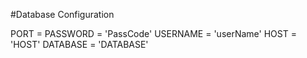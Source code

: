 #Database Configuration

PORT = 
PASSWORD = 'PassCode'
USERNAME = 'userName'
HOST = 'HOST'
DATABASE = 'DATABASE'
